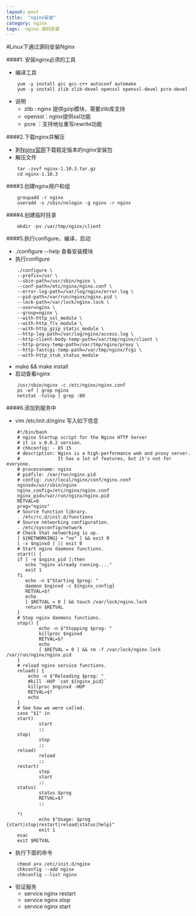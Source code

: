 ```yaml
---
layout: post
title:  "nginx安装"
category: nginx
tags:  nginx 源码安装
---
```


#Linux下通过源码安装Nginx

####1. 安装nginx必须的工具
+ 编译工具

```shell
    yum -y install gcc gcc-c++ autoconf automake
    yum -y install zlib zlib-devel openssl openssl-devel pcre-devel
```
+ 说明
    - zlib   : nginx 提供gzip模块，需要zlib库支持
    - openssl：nginx提供ssl功能
    - pcre   ：支持地址重写rewrite功能 

####2.下载nginx并解压
+ 到[Nginx官网](http://nginx.org/en/download.html)下载稳定版本的nginx安装包
+ 解压文件

```shell
    tar -zxvf nginx-1.10.3.tar.gz
    cd nginx-1.10.3
```
####3.创建nginx用户和组
```shell
    groupadd -r nginx   
    useradd -s /sbin/nologin -g nginx -r nginx
```
####4.创建临时目录
```shell
    mkdir -pv /var/tmp/nginx/client
```
####5.执行configure，编译，启动
+ ./configure --help 查看安装模块
+ 执行configure
```shell
    ./configure \
    --prefix=/usr \
    --sbin-path=/usr/sbin/nginx \
    --conf-path=/etc/nginx/nginx.conf \
    --error-log-path=/var/log/nginx/error.log \
    --pid-path=/var/run/nginx/nginx.pid \
    --lock-path=/var/lock/nginx.lock \
    --user=nginx \
    --group=nginx \
    --with-http_ssl_module \
    --with-http_flv_module \
    --with-http_gzip_static_module \
    --http-log-path=/var/log/nginx/access.log \
    --http-client-body-temp-path=/var/tmp/nginx/client \
    --http-proxy-temp-path=/var/tmp/nginx/proxy \
    --http-fastcgi-temp-path=/var/tmp/nginx/fcgi \
    --with-http_stub_status_module
```
+  make && make install
+  启动查看nginx
```shell
    /usr/sbin/nginx -c /etc/nginx/nginx.conf
    ps -ef | grep nginx
    netstat -tulnp | grep :80
```
####6.添加到服务中
+ vim /etc/init.d/nginx 写入如下信息
```shell
    #!/bin/bash
    # nginx Startup script for the Nginx HTTP Server
    # it is v.0.0.2 version.
    # chkconfig: - 85 15
    # description: Nginx is a high-performance web and proxy server.
    #              It has a lot of features, but it's not for everyone.
    # processname: nginx
    # pidfile: /var/run/nginx.pid
    # config: /usr/local/nginx/conf/nginx.conf
    nginxd=/usr/sbin/nginx
    nginx_config=/etc/nginx/nginx.conf
    nginx_pid=/var/run/nginx/nginx.pid 
    RETVAL=0
    prog="nginx"
    # Source function library.
    . /etc/rc.d/init.d/functions
    # Source networking configuration.
    . /etc/sysconfig/network
    # Check that networking is up.
    [ ${NETWORKING} = "no" ] && exit 0
    [ -x $nginxd ] || exit 0
    # Start nginx daemons functions.
    start() {
    if [ -e $nginx_pid ];then
       echo "nginx already running...."
       exit 1
    fi
       echo -n $"Starting $prog: "
       daemon $nginxd -c ${nginx_config}
       RETVAL=$?
       echo
       [ $RETVAL = 0 ] && touch /var/lock/nginx.lock
       return $RETVAL
    }
    # Stop nginx daemons functions.
    stop() {
            echo -n $"Stopping $prog: "
            killproc $nginxd
            RETVAL=$?
            echo
            [ $RETVAL = 0 ] && rm -f /var/lock/nginx.lock /var/run/nginx/nginx.pid
    }
    # reload nginx service functions.
    reload() {
        echo -n $"Reloading $prog: "
        #kill -HUP `cat ${nginx_pid}`
        killproc $nginxd -HUP
        RETVAL=$?
        echo
    }
    # See how we were called.
    case "$1" in
    start)
            start
            ;;
    stop)
            stop
            ;;
    reload)
            reload
            ;;
    restart)
            stop
            start
            ;;
    status)
            status $prog
            RETVAL=$?
            ;;
    
    *)
            echo $"Usage: $prog {start|stop|restart|reload|status|help}"
            exit 1
    esac
    exit $RETVAL
```
+ 执行下面的命令
```shell
    chmod a+x /etc/init.d/nginx 
    chkconfig --add nginx
    chkconfig --list nginx   
```
+ 验证服务
    - service nginx restart
    - service nginx stop
    - service nginx start



























